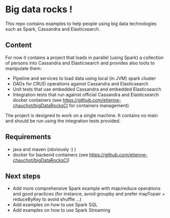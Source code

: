 # Big data rocks !
This repo contains examples to help people using big data technologies such as Spark, Cassandra and Elasticsearch.

## Content
For now it contains a project that loads in parallel (using Spark) a collection of persons into Cassandra and Elasticsearch
and provides also tools to manipulate them:
 - Pipeline and services to load data using local (in JVM) spark cluster
 - DAOs for CRUD operations against Cassandra and Elasticsearch
 - Unit tests that use embedded Cassandra and embedded Elasticsearch
 - Integration tests that run against official Cassandra and Elasticsearch docker containers (see https://github.com/etienne-chauchot/bigDataRocksCI for containers management)

The project is designed to work on a single machine. It contains no main and should be run using the integration tests provided.

## Requirements
 - java and maven (obviously :) )
 - docker for backend containers (see https://github.com/etienne-chauchot/bigDataRocksCI)

## Next steps
 - Add more comprehensive Spark example with map/reduce operations and good practices (for instance, avoid groupby and prefer mapTopair + reduceByKey to avoid shuffle ...)
 - Add examples on how to use Spark SQL
 - Add examples on how to use Spark Streaming






